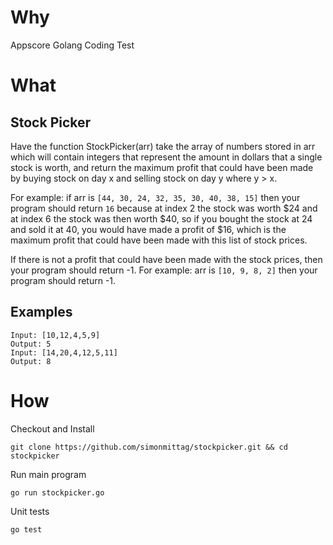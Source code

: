 # Why
Appscore Golang Coding Test

# What
## Stock Picker
Have the function StockPicker(arr) take the array of numbers stored in arr which will contain integers that represent 
the amount in dollars that a single stock is worth, and return the maximum profit that could have been made by buying 
stock on day x and selling stock on day y where y > x. 

For example: if arr is `[44, 30, 24, 32, 35, 30, 40, 38, 15]` then your program should return `16` because at index 2 the 
stock was worth $24 and at index 6 the stock was then worth $40, so if you bought the stock at 24 and sold it at 40, 
you would have made a profit of $16, which is the maximum profit that could have been made with this list of 
stock prices.

If there is not a profit that could have been made with the stock prices, then your program should return -1. 
For example: arr is `[10, 9, 8, 2]` then your program should return -1.

## Examples
```
Input: [10,12,4,5,9]
Output: 5
Input: [14,20,4,12,5,11]
Output: 8
```

# How

Checkout and Install
```
git clone https://github.com/simonmittag/stockpicker.git && cd stockpicker
```

Run main program
```
go run stockpicker.go
```

Unit tests
```
go test
```